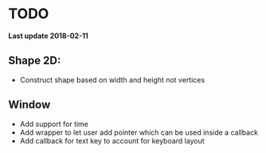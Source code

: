 # TODO

**Last update 2018-02-11**

## Shape 2D:

  - Construct shape based on width and height not vertices


## Window

  - Add support for time
  - Add wrapper to let user add pointer which can be used inside a callback
  - Add callback for text key to account for keyboard layout
